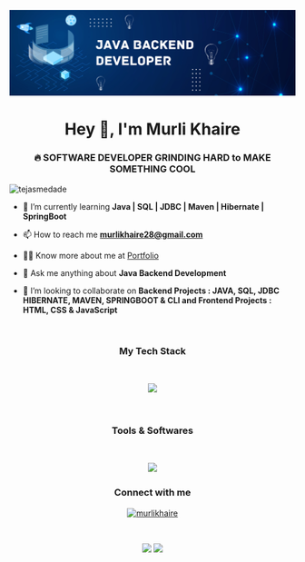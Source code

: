 ![logo](https://github.com/Murli0399/Murli0399/blob/main/Blue%20Illustration%20Technology%20LinkedIn%20Banner%20(1).png)


<h1 align="center">Hey 👋, I'm Murli Khaire</h1>
<h3 align="center">🔥 SOFTWARE DEVELOPER GRINDING HARD to MAKE SOMETHING COOL</h3>

<p align="left"> <img src="https://komarev.com/ghpvc/?username=murli0399&label=Profile%20views&color=0e75b6&style=flat" alt="tejasmedade" /> </p>

- 🌱 I’m currently learning **Java | SQL | JDBC | Maven | Hibernate | SpringBoot**

- 📫 How to reach me **murlikhaire28@gmail.com**

- 👨‍💻 Know more about me at [Portfolio](https://Murli0399.github.io/)

- 💬 Ask me anything about **Java Backend Development**

- 👯 I’m looking to collaborate on **Backend Projects : JAVA, SQL, JDBC  HIBERNATE, MAVEN, SPRINGBOOT & CLI and Frontend Projects : HTML, CSS & JavaScript**

<br/>


<h3 align="center">My Tech Stack</h3>
<br/>


<p align="center" >
  <a href="https://skillicons.dev">
    <img src="https://skillicons.dev/icons?i=java,spring,hibernate,maven,mysql,aws,js,html,css,bootstrap&perline=11" />
  </a>
</p>

<br/>
<h3 align="center">Tools & Softwares</h3>

<br/>


<p align="center" >
  <a href="https://skillicons.dev">
    <img src="https://skillicons.dev/icons?i=idea,eclipse,spring,git,github,vscode,netlify,skecthup&perline=7" />
  </a>
</p>

<h3 align="center">Connect with me</h3>
<p align="center">
<a href="https://www.linkedin.com/in/murli-khaire/" target="blank"><img align="center" src="https://raw.githubusercontent.com/rahuldkjain/github-profile-readme-generator/master/src/images/icons/Social/linked-in-alt.svg" alt="murlikhaire" height="30" width="40" /></a>
</p>

<br/>


<p align="center">

  <img height="165em" src="https://github-readme-streak-stats.herokuapp.com/?user=Murli0399&show_icons=true&hide_border=true&&count_private=true&include_all_commits=true"/>  

  <img height="165em" src="https://github-readme-stats.vercel.app/api?username=Murli0399&show_icons=true&hide_border=true&&count_private=true&include_all_commits=true" />
</p>

